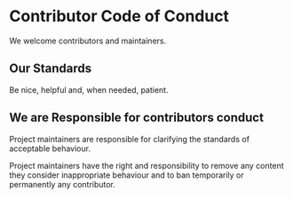 # Contributor Code of Conduct

We welcome contributors and maintainers.

## Our Standards

Be nice, helpful and, when needed, patient.

## We are Responsible for contributors conduct

Project maintainers are responsible for clarifying the standards of acceptable behaviour.

Project maintainers have the right and responsibility to remove any content they consider inappropriate behaviour and to ban temporarily or permanently any contributor.

